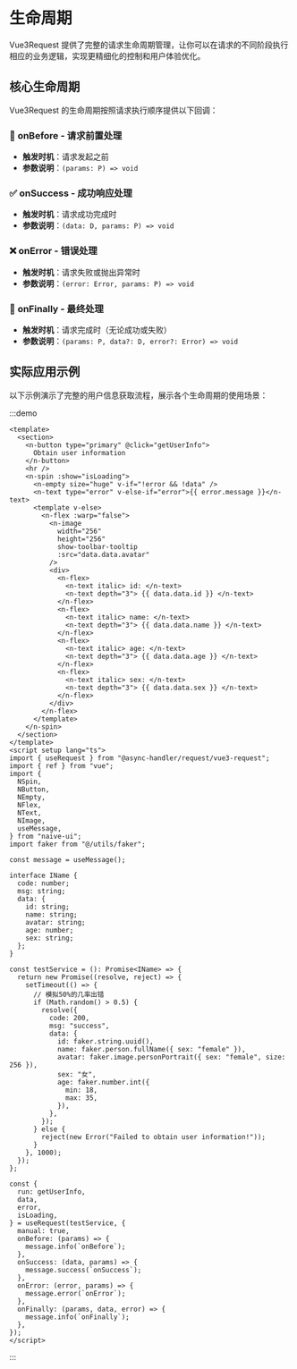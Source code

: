 # 生命周期

Vue3Request 提供了完整的请求生命周期管理，让你可以在请求的不同阶段执行相应的业务逻辑，实现更精细化的控制和用户体验优化。

## 核心生命周期

Vue3Request 的生命周期按照请求执行顺序提供以下回调：

### 🚀 **onBefore** - 请求前置处理

- **触发时机**：请求发起之前
- **参数说明**：`(params: P) => void`

### ✅ **onSuccess** - 成功响应处理

- **触发时机**：请求成功完成时
- **参数说明**：`(data: D, params: P) => void`

### ❌ **onError** - 错误处理

- **触发时机**：请求失败或抛出异常时
- **参数说明**：`(error: Error, params: P) => void`

### 🏁 **onFinally** - 最终处理

- **触发时机**：请求完成时（无论成功或失败）
- **参数说明**：`(params: P, data?: D, error?: Error) => void`

## 实际应用示例

以下示例演示了完整的用户信息获取流程，展示各个生命周期的使用场景：

:::demo

```vue
<template>
  <section>
    <n-button type="primary" @click="getUserInfo">
      Obtain user information
    </n-button>
    <hr />
    <n-spin :show="isLoading">
      <n-empty size="huge" v-if="!error && !data" />
      <n-text type="error" v-else-if="error">{{ error.message }}</n-text>
      <template v-else>
        <n-flex :warp="false">
          <n-image
            width="256"
            height="256"
            show-toolbar-tooltip
            :src="data.data.avatar"
          />
          <div>
            <n-flex>
              <n-text italic> id: </n-text>
              <n-text depth="3"> {{ data.data.id }} </n-text>
            </n-flex>
            <n-flex>
              <n-text italic> name: </n-text>
              <n-text depth="3"> {{ data.data.name }} </n-text>
            </n-flex>
            <n-flex>
              <n-text italic> age: </n-text>
              <n-text depth="3"> {{ data.data.age }} </n-text>
            </n-flex>
            <n-flex>
              <n-text italic> sex: </n-text>
              <n-text depth="3"> {{ data.data.sex }} </n-text>
            </n-flex>
          </div>
        </n-flex>
      </template>
    </n-spin>
  </section>
</template>
<script setup lang="ts">
import { useRequest } from "@async-handler/request/vue3-request";
import { ref } from "vue";
import {
  NSpin,
  NButton,
  NEmpty,
  NFlex,
  NText,
  NImage,
  useMessage,
} from "naive-ui";
import faker from "@/utils/faker";

const message = useMessage();

interface IName {
  code: number;
  msg: string;
  data: {
    id: string;
    name: string;
    avatar: string;
    age: number;
    sex: string;
  };
}

const testService = (): Promise<IName> => {
  return new Promise((resolve, reject) => {
    setTimeout(() => {
      // 模拟50%的几率出错
      if (Math.random() > 0.5) {
        resolve({
          code: 200,
          msg: "success",
          data: {
            id: faker.string.uuid(),
            name: faker.person.fullName({ sex: "female" }),
            avatar: faker.image.personPortrait({ sex: "female", size: 256 }),
            sex: "女",
            age: faker.number.int({
              min: 18,
              max: 35,
            }),
          },
        });
      } else {
        reject(new Error("Failed to obtain user information!"));
      }
    }, 1000);
  });
};

const {
  run: getUserInfo,
  data,
  error,
  isLoading,
} = useRequest(testService, {
  manual: true,
  onBefore: (params) => {
    message.info(`onBefore`);
  },
  onSuccess: (data, params) => {
    message.success(`onSuccess`);
  },
  onError: (error, params) => {
    message.error(`onError`);
  },
  onFinally: (params, data, error) => {
    message.info(`onFinally`);
  },
});
</script>
```

:::
